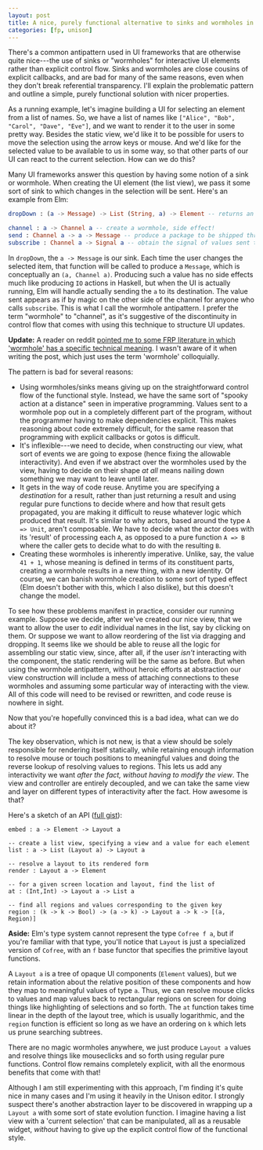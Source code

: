 ```yaml
---
layout: post
title: A nice, purely functional alternative to sinks and wormholes in UI programming
categories: [fp, unison]
---
```


There's a common antipattern used in UI frameworks that are otherwise quite nice---the use of sinks or "wormholes" for interactive UI elements rather than explicit control flow. Sinks and wormholes are close cousins of explicit callbacks, and are bad for many of the same reasons, even when they don't break referential transparency. I'll explain the problematic pattern and outline a simple, purely functional solution with nicer properties.

As a running example, let's imagine building a UI for selecting an element from a list of names. So, we have a list of names like `["Alice", "Bob", "Carol", "Dave", "Eve"]`, and we want to render it to the user in some pretty way. Besides the static view, we'd like it to be possible for users to move the selection using the arrow keys or mouse. And we'd like for the selected value to be available to us in some way, so that other parts of our UI can react to the current selection. How can we do this?

Many UI frameworks answer this question by having some notion of a sink or wormhole. When creating the UI element (the list view), we pass it some sort of sink to which changes in the selection will be sent. Here's an example from Elm:

```Elm
dropDown : (a -> Message) -> List (String, a) -> Element -- returns an opaque UI element

channel : a -> Channel a -- create a wormhole, side effect!
send : Channel a -> a -> Message -- produce a package to be shipped through a wormhole
subscribe : Channel a -> Signal a -- obtain the signal of values sent through the wormhole
```

In `dropDown`, the `a -> Message` is our sink. Each time the user changes the selected item, that function will be called to produce a `Message`, which is conceptually an `(a, Channel a)`. Producing such a value has no side effects much like producing `IO` actions in Haskell, but when the UI is actually running, Elm will handle actually sending the `a` to its destination. The value sent appears as if by magic on the other side of the channel for anyone who calls `subscribe`. This is what I call the wormhole antipattern. I prefer the term "wormhole" to "channel", as it's suggestive of the discontinuity in control flow that comes with using this technique to structure UI updates.

__Update:__ A reader on reddit [pointed me to some FRP literature in which 'wormhole' has a specific technical meaning](http://www.reddit.com/r/haskell/comments/2ozi90/paul_chiusano_a_nice_purely_functional/cms9d07). I wasn't aware of it when writing the post, which just uses the term 'wormhole' colloquially.

The pattern is bad for several reasons:

* Using wormholes/sinks means giving up on the straightforward control flow of the functional style. Instead, we have the same sort of "spooky action at a distance" seen in imperative programming. Values sent to a wormhole pop out in a completely different part of the program, without the programmer having to make dependencies explicit. This makes reasoning about code extremely difficult, for the same reason that programming with explicit callbacks or gotos is difficult.
* It's inflexible---we need to decide, when constructing our view, what sort of events we are going to expose (hence fixing the allowable interactivity). And even if we abstract over the wormholes used by the view, having to decide on their shape _at all_ means nailing down something we may want to leave until later.
* It gets in the way of code reuse. Anytime you are specifying a _destination_ for a result, rather than just returning a result and using regular pure functions to decide where and how that result gets propagated, you are making it difficult to reuse whatever logic which produced that result. It's similar to why actors, based around the type `A => Unit`, aren't composable. We have to decide what the actor does with its 'result' of processing each `A`, as opposed to a pure function `A => B` where the caller gets to decide what to do with the resulting `B`.
* Creating these wormholes is inherently imperative. Unlike, say, the value `41 + 1`, whose meaning is defined in terms of its constituent parts, creating a wormhole results in a new thing, with a new identity. Of course, we can banish wormhole creation to some sort of typed effect (Elm doesn't bother with this, which I also dislike), but this doesn't change the model.

To see how these problems manifest in practice, consider our running example. Suppose we decide, after we've created our nice view, that we want to allow the user to _edit_ individual names in the list, say by clicking on them. Or suppose we want to allow reordering of the list via dragging and dropping. It seems like we should be able to reuse all the logic for assembling our static view, since, after all, if the user _isn't_ interacting with the component, the static rendering will be the same as before. But when using the wormhole antipattern, without heroic efforts at abstraction our view construction will include a mess of attaching connections to these wormholes and assuming some particular way of interacting with the view. All of this code will need to be revised or rewritten, and code reuse is nowhere in sight.

Now that you're hopefully convinced this is a bad idea, what can we do about it?

The key observation, which is not new, is that a view should be solely responsible for rendering itself statically, while retaining enough information to resolve mouse or touch positions to meaningful values and doing the reverse lookup of resolving values to regions. This lets us add any interactivity we want _after the fact, without having to modify the view_. The view and controller are entirely decoupled, and we can take the same view and layer on different types of interactivity after the fact. How awesome is that?

Here's a sketch of an API ([full gist](https://gist.github.com/pchiusano/ba958c70ebaf535aa805)):

```
embed : a -> Element -> Layout a

-- create a list view, specifying a view and a value for each element
list : a -> List (Layout a) -> Layout a

-- resolve a layout to its rendered form
render : Layout a -> Element

-- for a given screen location and layout, find the list of
at : (Int,Int) -> Layout a -> List a

-- find all regions and values corresponding to the given key
region : (k -> k -> Bool) -> (a -> k) -> Layout a -> k -> [(a, Region)]
```

__Aside:__ Elm's type system cannot represent the type `Cofree f a`, but if you're familiar with that type, you'll notice that `Layout` is just a specialized version of `Cofree`, with an `f` base functor that specifies the primitive layout functions.

A `Layout a` is a tree of opaque UI components (`Element` values), but we retain information about the relative position of these components and how they map to meaningful values of type `a`. Thus, we can resolve mouse clicks to values and map values back to rectangular regions on screen for doing things like highlighting of selections and so forth. The `at` function takes time linear in the depth of the layout tree, which is usually logarithmic, and the `region` function is efficient so long as we have an ordering on `k` which lets us prune searching subtrees.

There are no magic wormholes anywhere, we just produce `Layout a` values and resolve things like mouseclicks and so forth using regular pure functions. Control flow remains completely explicit, with all the enormous benefits that come with that!

Although I am still experimenting with this approach, I'm finding it's quite nice in many cases and I'm using it heavily in the Unison editor. I strongly suspect there's another abstraction layer to be discovered in wrapping up a `Layout a` with some sort of state evolution function. I imagine having a list view with a 'current selection' that can be manipulated, all as a reusable widget, _without_ having to give up the explicit control flow of the functional style.
